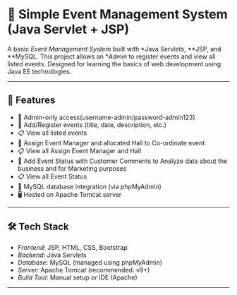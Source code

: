 # 🎉 Simple Event Management System (Java Servlet + JSP)

A basic *Event Management System* built with *Java Servlets, **JSP, and **MySQL. This project allows an **Admin* to register events and view all listed events. Designed for learning the basics of web development using Java EE technologies.



---

## 🚀 Features

- 🔐 Admin-only access(username-admin/password-admin123)
- 📝 Add/Register events (title, date, description, etc.)
- 📋 View all listed events
- 📝 Assign Event Manager and allocated Hall to Co-ordinate event
- 📋 View all Assign Event Manager and Hall 
- 📝 Add Event Status with Customer Comments to Analyze data about the business and for Marketing purposes
- 📋 View all Event Status
- 💾 MySQL database integration (via phpMyAdmin)
- 🖥 Hosted on Apache Tomcat server

---

## 🛠 Tech Stack

- *Frontend*: JSP, HTML, CSS, Bootstrap 
- *Backend*: Java Servlets
- *Database*: MySQL (managed using phpMyAdmin)
- *Server*: Apache Tomcat (recommended: v9+)
- *Build Tool*: Manual setup or IDE (Apache)

---

